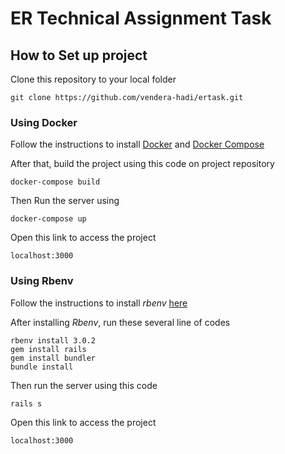 # ER Technical Assignment Task

## How to Set up project
Clone this repository to your local folder

```
git clone https://github.com/vendera-hadi/ertask.git
```

### Using Docker
Follow the instructions to install [Docker](https://docs.docker.com/engine/install/ubuntu/) and [Docker Compose](https://docs.docker.com/compose/install/)

After that, build the project using this code on project repository
```
docker-compose build
```

Then Run the server using
```
docker-compose up
```

Open this link to access the project
```
localhost:3000
```

### Using Rbenv
Follow the instructions to install *rbenv* [here](https://www.digitalocean.com/community/tutorials/how-to-install-ruby-on-rails-with-rbenv-on-ubuntu-20-04) 

After installing *Rbenv*, run these several line of codes
```
rbenv install 3.0.2
gem install rails
gem install bundler
bundle install
```

Then run the server using this code
```
rails s
```

Open this link to access the project
```
localhost:3000
```
